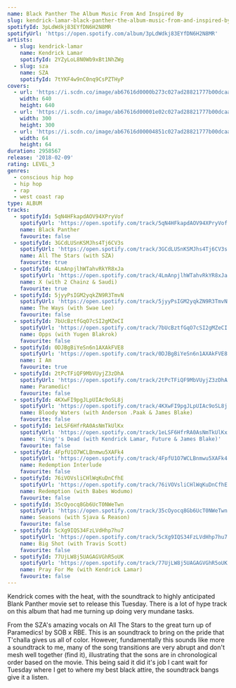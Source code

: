 ```yaml
---
name: Black Panther The Album Music From And Inspired By
slug: kendrick-lamar-black-panther-the-album-music-from-and-inspired-by
spotifyId: 3pLdWdkj83EYfDN6H2N8MR
spotifyUrl: 'https://open.spotify.com/album/3pLdWdkj83EYfDN6H2N8MR'
artists:
  - slug: kendrick-lamar
    name: Kendrick Lamar
    spotifyId: 2YZyLoL8N0Wb9xBt1NhZWg
  - slug: sza
    name: SZA
    spotifyId: 7tYKF4w9nC0nq9CsPZTHyP
covers:
  - url: 'https://i.scdn.co/image/ab67616d0000b273c027ad28821777b00dcaa888'
    width: 640
    height: 640
  - url: 'https://i.scdn.co/image/ab67616d00001e02c027ad28821777b00dcaa888'
    width: 300
    height: 300
  - url: 'https://i.scdn.co/image/ab67616d00004851c027ad28821777b00dcaa888'
    width: 64
    height: 64
duration: 2958567
release: '2018-02-09'
rating: LEVEL_3
genres:
  - conscious hip hop
  - hip hop
  - rap
  - west coast rap
type: ALBUM
tracks:
  - spotifyId: 5qN4HFkapdAOV94XPryVof
    spotifyUrl: 'https://open.spotify.com/track/5qN4HFkapdAOV94XPryVof'
    name: Black Panther
    favourite: false
  - spotifyId: 3GCdLUSnKSMJhs4Tj6CV3s
    spotifyUrl: 'https://open.spotify.com/track/3GCdLUSnKSMJhs4Tj6CV3s'
    name: All The Stars (with SZA)
    favourite: true
  - spotifyId: 4LmAnpjlhWTahvRkYR8xJa
    spotifyUrl: 'https://open.spotify.com/track/4LmAnpjlhWTahvRkYR8xJa'
    name: X (with 2 Chainz & Saudi)
    favourite: true
  - spotifyId: 5jyyPsIGM2yqkZN9R3TmvN
    spotifyUrl: 'https://open.spotify.com/track/5jyyPsIGM2yqkZN9R3TmvN'
    name: The Ways (with Swae Lee)
    favourite: false
  - spotifyId: 7bUcBztfGqO7cSI2gMZeCI
    spotifyUrl: 'https://open.spotify.com/track/7bUcBztfGqO7cSI2gMZeCI'
    name: Opps (with Yugen Blakrok)
    favourite: false
  - spotifyId: 0DJBgBiYeSn6n1AXAkFVE8
    spotifyUrl: 'https://open.spotify.com/track/0DJBgBiYeSn6n1AXAkFVE8'
    name: I Am
    favourite: true
  - spotifyId: 2tPcTFiQF9MbVUyjZ3zDhA
    spotifyUrl: 'https://open.spotify.com/track/2tPcTFiQF9MbVUyjZ3zDhA'
    name: Paramedic!
    favourite: false
  - spotifyId: 4KXwFI9pgJLpUIAc9oSL8j
    spotifyUrl: 'https://open.spotify.com/track/4KXwFI9pgJLpUIAc9oSL8j'
    name: Bloody Waters (with Anderson .Paak & James Blake)
    favourite: false
  - spotifyId: 1eLSF6HfrRA0AsNmTkUlKx
    spotifyUrl: 'https://open.spotify.com/track/1eLSF6HfrRA0AsNmTkUlKx'
    name: 'King''s Dead (with Kendrick Lamar, Future & James Blake)'
    favourite: false
  - spotifyId: 4FpfU1O7WCLBnmwu5XAFk4
    spotifyUrl: 'https://open.spotify.com/track/4FpfU1O7WCLBnmwu5XAFk4'
    name: Redemption Interlude
    favourite: false
  - spotifyId: 76iVOVsliCHlWqKuDnCfhE
    spotifyUrl: 'https://open.spotify.com/track/76iVOVsliCHlWqKuDnCfhE'
    name: Redemption (with Babes Wodumo)
    favourite: false
  - spotifyId: 35cOyocq8Gb6UcT0NWeTwn
    spotifyUrl: 'https://open.spotify.com/track/35cOyocq8Gb6UcT0NWeTwn'
    name: Seasons (with Sjava & Reason)
    favourite: false
  - spotifyId: 5cXg9IQS34FzLVdHhp7hu7
    spotifyUrl: 'https://open.spotify.com/track/5cXg9IQS34FzLVdHhp7hu7'
    name: Big Shot (with Travis Scott)
    favourite: false
  - spotifyId: 77UjLW8j5UAGAGVGhR5oUK
    spotifyUrl: 'https://open.spotify.com/track/77UjLW8j5UAGAGVGhR5oUK'
    name: Pray For Me (with Kendrick Lamar)
    favourite: false
---
```

Kendrick comes with the heat, with the soundtrack to highly anticipated Blank Panther
movie set to release this Tuesday. There is a lot of hype track on this album that had me
turning up doing very mundane tasks.

From the SZA's amazing vocals on All The Stars to the great turn up of Paramedics! by SOB
x RBE. This is an soundtrack to bring on the pride that T'challa gives us all of color.
However, fundamentally this sounds like more a soundtrack to me, many of the song transitions
are very abrupt and don't mesh well together (find it), illustrating that the sons are in
chronological order based on the movie. This being said it did it's job I cant wait for
Tuesday where I get to where my best black attire, the soundtrack bangs give it a listen.
